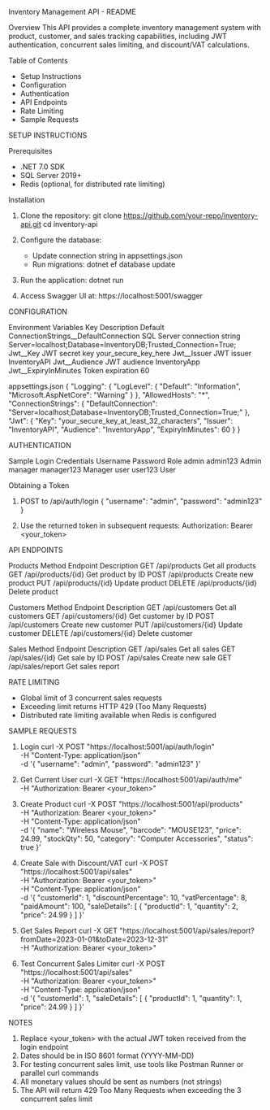 Inventory Management API - README

Overview
This API provides a complete inventory management system with product, customer, and sales tracking capabilities, including JWT authentication, concurrent sales limiting, and discount/VAT calculations.

Table of Contents
- Setup Instructions
- Configuration
- Authentication
- API Endpoints
- Rate Limiting
- Sample Requests

SETUP INSTRUCTIONS

Prerequisites
- .NET 7.0 SDK
- SQL Server 2019+
- Redis (optional, for distributed rate limiting)

Installation
1. Clone the repository:
   git clone https://github.com/your-repo/inventory-api.git
   cd inventory-api

2. Configure the database:
   - Update connection string in appsettings.json
   - Run migrations:
     dotnet ef database update

3. Run the application:
   dotnet run

4. Access Swagger UI at:
   https://localhost:5001/swagger

CONFIGURATION

Environment Variables
Key                            Description                             Default
ConnectionStrings__DefaultConnection SQL Server connection string       Server=localhost;Database=InventoryDB;Trusted_Connection=True;
Jwt__Key                       JWT secret key                          your_secure_key_here
Jwt__Issuer                    JWT issuer                              InventoryAPI
Jwt__Audience                  JWT audience                            InventoryApp
Jwt__ExpiryInMinutes           Token expiration                        60

appsettings.json
{
  "Logging": {
    "LogLevel": {
      "Default": "Information",
      "Microsoft.AspNetCore": "Warning"
    }
  },
  "AllowedHosts": "*",
  "ConnectionStrings": {
    "DefaultConnection": "Server=localhost;Database=InventoryDB;Trusted_Connection=True;"
  },
  "Jwt": {
    "Key": "your_secure_key_at_least_32_characters",
    "Issuer": "InventoryAPI",
    "Audience": "InventoryApp",
    "ExpiryInMinutes": 60
  }
}

AUTHENTICATION

Sample Login Credentials
Username    Password      Role
admin       admin123      Admin
manager     manager123    Manager
user        user123       User

Obtaining a Token
1. POST to /api/auth/login
   {
     "username": "admin",
     "password": "admin123"
   }

2. Use the returned token in subsequent requests:
   Authorization: Bearer <your_token>

API ENDPOINTS

Products
Method  Endpoint                Description
GET     /api/products           Get all products
GET     /api/products/{id}      Get product by ID
POST    /api/products           Create new product
PUT     /api/products/{id}      Update product
DELETE  /api/products/{id}      Delete product

Customers
Method  Endpoint                Description
GET     /api/customers          Get all customers
GET     /api/customers/{id}     Get customer by ID
POST    /api/customers          Create new customer
PUT     /api/customers/{id}     Update customer
DELETE  /api/customers/{id}     Delete customer

Sales
Method  Endpoint                Description
GET     /api/sales              Get all sales
GET     /api/sales/{id}         Get sale by ID
POST    /api/sales              Create new sale
GET     /api/sales/report       Get sales report

RATE LIMITING
- Global limit of 3 concurrent sales requests
- Exceeding limit returns HTTP 429 (Too Many Requests)
- Distributed rate limiting available when Redis is configured

SAMPLE REQUESTS

1. Login
curl -X POST "https://localhost:5001/api/auth/login" \
  -H "Content-Type: application/json" \
  -d '{
    "username": "admin",
    "password": "admin123"
  }'

2. Get Current User
curl -X GET "https://localhost:5001/api/auth/me" \
  -H "Authorization: Bearer <your_token>"

3. Create Product
curl -X POST "https://localhost:5001/api/products" \
  -H "Authorization: Bearer <your_token>" \
  -H "Content-Type: application/json" \
  -d '{
    "name": "Wireless Mouse",
    "barcode": "MOUSE123",
    "price": 24.99,
    "stockQty": 50,
    "category": "Computer Accessories",
    "status": true
  }'

4. Create Sale with Discount/VAT
curl -X POST "https://localhost:5001/api/sales" \
  -H "Authorization: Bearer <your_token>" \
  -H "Content-Type: application/json" \
  -d '{
    "customerId": 1,
    "discountPercentage": 10,
    "vatPercentage": 8,
    "paidAmount": 100,
    "saleDetails": [
      {
        "productId": 1,
        "quantity": 2,
        "price": 24.99
      }
    ]
  }'

5. Get Sales Report
curl -X GET "https://localhost:5001/api/sales/report?fromDate=2023-01-01&toDate=2023-12-31" \
  -H "Authorization: Bearer <your_token>"

6. Test Concurrent Sales Limiter
curl -X POST "https://localhost:5001/api/sales" \
  -H "Authorization: Bearer <your_token>" \
  -H "Content-Type: application/json" \
  -d '{
    "customerId": 1,
    "saleDetails": [
      {
        "productId": 1,
        "quantity": 1,
        "price": 24.99
      }
    ]
  }'

NOTES
1. Replace <your_token> with the actual JWT token received from the login endpoint
2. Dates should be in ISO 8601 format (YYYY-MM-DD)
3. For testing concurrent sales limit, use tools like Postman Runner or parallel curl commands
4. All monetary values should be sent as numbers (not strings)
5. The API will return 429 Too Many Requests when exceeding the 3 concurrent sales limit
